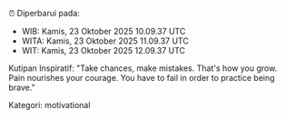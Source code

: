 ⏰ Diperbarui pada:
- WIB: Kamis, 23 Oktober 2025 10.09.37 UTC
- WITA: Kamis, 23 Oktober 2025 11.09.37 UTC
- WIT: Kamis, 23 Oktober 2025 12.09.37 UTC

Kutipan Inspiratif:
"Take chances, make mistakes. That's how you grow. Pain nourishes your courage. You have to fail in order to practice being brave."


Kategori: motivational

